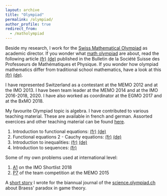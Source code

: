 ```yaml
---
layout: archive
title: "Olympiad"
permalink: /olympiad/
author_profile: true
redirect_from:
  - /matholympiad
---
```


Beside my research, I work for the [Swiss Mathematical Olympiad](https://mathematical.olympiad.ch/en/) as academic director. If you wonder what [math olympiad](https://www.imo-official.org/?language=en) are about, read the following article [(fr)](doc/VSMP-Bulletin.pdf) [(de)](doc/VSMP-Bulletin_de_neu.pdf) published in the Bulletin de la Société Suisse des Professeurs de Mathématiques et Physique. If you wonder how olympiad mathematics differ from traditional school mathematics, have a look at this [(fr)](https://science.olympiad.ch/fr/actuel/detail/news/news/couvrez-cette-calculatrice-que-je-ne-saurais-voir-le-retour-du-raisonnement-a-lecole/) [(de)](https://science.olympiad.ch/de/aktuell/detail/news/news/tischlein-deck-dich-ein-mathematisches-festessen/). 

I have represented Switzerland as a contestant at the MEMO 2012 and at the IMO 2013. I have been team leader at the MEMO 2014 and at the IMO 2016-2018, 2020. I have also worked as coordinator at the EGMO 2017 and at the BxMO 2018.

My favourite Olympiad topic is algebra. I have contributed to various teaching material. These are available in french and german. Assorted exercices and other teaching material can be found [here](https://mathematical.olympiad.ch/fr/navigation-mitte/skripts/).

1. Introduction to functional equations: [(fr)](https://mathematical.olympiad.ch/fileadmin/user_upload/Archiv/Intranet/Olympiads/Mathematics/deploy/skripte/algebra/funktionalgleichungen1/fr-funktionalgleichungen1.pdf) [(de)](https://mathematical.olympiad.ch/fileadmin/user_upload/Archiv/Intranet/Olympiads/Mathematics/deploy/skripte/algebra/funktionalgleichungen1/de-funktionalgleichungen1.pdf)
2. Functional equations 2 - Cauchy equations: [(fr)](https://mathematical.olympiad.ch/fileadmin/user_upload/Archiv/Intranet/Olympiads/Mathematics/deploy/skripte/algebra/funktionalgleichungen2/fr-funktionalgleichungen2.pdf) [(de)](https://mathematical.olympiad.ch/fileadmin/user_upload/Archiv/Intranet/Olympiads/Mathematics/deploy/skripte/algebra/funktionalgleichungen2/de-funktionalgleichungen2.pdf)
3. Introduction to inequalities: [(fr)](https://mathematical.olympiad.ch/fileadmin/user_upload/Archiv/Intranet/Olympiads/Mathematics/deploy/skripte/algebra/ungleichungen1/fr-ungleichungen1.pdf) [(de)](https://mathematical.olympiad.ch/fileadmin/user_upload/Archiv/Intranet/Olympiads/Mathematics/deploy/skripte/algebra/ungleichungen1/de-ungleichungen1.pdf)
4. Introduction to sequences: [(fr)](doc/fr_suites.pdf)

Some of my own problems used at international level:

1. [A1](https://artofproblemsolving.com/community/c6h1876757p12752810) on the IMO Shortlist 2018 
2. [P7](https://artofproblemsolving.com/community/c6h1135658p5301680) of the team competition at the MEMO 2015

A [short story](https://science.olympiad.ch/de/aktuell/detail/news/news/tonnerre-de-braess-mesaventure-sur-la-route-des-olympiades/)  I wrote for the biannual journal of the [science.olympiad.ch](https://science.olympiad.ch/fr/) about Braess' paradox in game theory.
